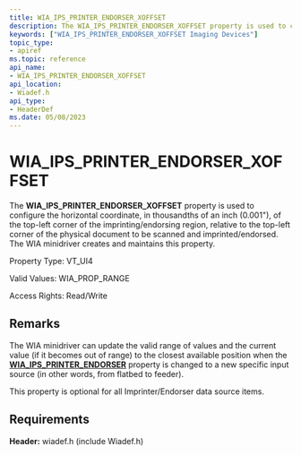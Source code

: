 ```yaml
---
title: WIA_IPS_PRINTER_ENDORSER_XOFFSET
description: The WIA_IPS_PRINTER_ENDORSER_XOFFSET property is used to configure the horizontal coordinate, in thousandths of an inch (0.001 \ 0034;), of the top-left corner of the imprinting/endorsing region, relative to the top-left corner of the physical document to be scanned and imprinted/endorsed. The WIA minidriver creates and maintains this property.
keywords: ["WIA_IPS_PRINTER_ENDORSER_XOFFSET Imaging Devices"]
topic_type:
- apiref
ms.topic: reference
api_name:
- WIA_IPS_PRINTER_ENDORSER_XOFFSET
api_location:
- Wiadef.h
api_type:
- HeaderDef
ms.date: 05/08/2023
---
```


# WIA_IPS_PRINTER_ENDORSER_XOFFSET

The **WIA_IPS_PRINTER_ENDORSER_XOFFSET** property is used to configure the horizontal coordinate, in thousandths of an inch (0.001"), of the top-left corner of the imprinting/endorsing region, relative to the top-left corner of the physical document to be scanned and imprinted/endorsed. The WIA minidriver creates and maintains this property.

Property Type: VT_UI4

Valid Values: WIA_PROP_RANGE

Access Rights: Read/Write

## Remarks

The WIA minidriver can update the valid range of values and the current value (if it becomes out of range) to the closest available position when the [**WIA_IPS_PRINTER_ENDORSER**](wia-ips-printer-endorser.md) property is changed to a new specific input source (in other words, from flatbed to feeder).

This property is optional for all Imprinter/Endorser data source items.

## Requirements

**Header:** wiadef.h (include Wiadef.h)
